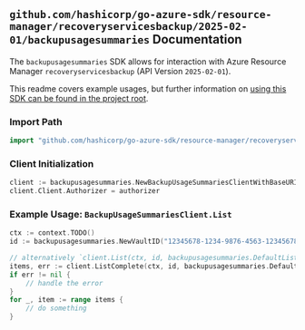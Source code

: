 
## `github.com/hashicorp/go-azure-sdk/resource-manager/recoveryservicesbackup/2025-02-01/backupusagesummaries` Documentation

The `backupusagesummaries` SDK allows for interaction with Azure Resource Manager `recoveryservicesbackup` (API Version `2025-02-01`).

This readme covers example usages, but further information on [using this SDK can be found in the project root](https://github.com/hashicorp/go-azure-sdk/tree/main/docs).

### Import Path

```go
import "github.com/hashicorp/go-azure-sdk/resource-manager/recoveryservicesbackup/2025-02-01/backupusagesummaries"
```


### Client Initialization

```go
client := backupusagesummaries.NewBackupUsageSummariesClientWithBaseURI("https://management.azure.com")
client.Client.Authorizer = authorizer
```


### Example Usage: `BackupUsageSummariesClient.List`

```go
ctx := context.TODO()
id := backupusagesummaries.NewVaultID("12345678-1234-9876-4563-123456789012", "example-resource-group", "vaultName")

// alternatively `client.List(ctx, id, backupusagesummaries.DefaultListOperationOptions())` can be used to do batched pagination
items, err := client.ListComplete(ctx, id, backupusagesummaries.DefaultListOperationOptions())
if err != nil {
	// handle the error
}
for _, item := range items {
	// do something
}
```
